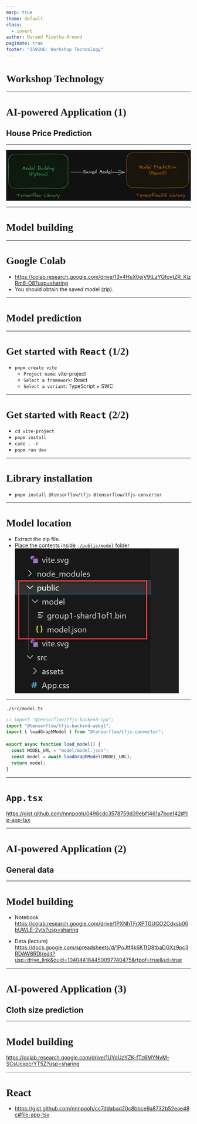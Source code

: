 ```yaml
---
marp: true
theme: default
class:
  - invert
author: Nirand Pisutha-Arnond
paginate: true
footer: "259106: Workshop Technology"
---
```


<style>
@import url('https://fonts.googleapis.com/css2?family=Prompt:ital,wght@0,100;0,300;0,400;0,700;1,100;1,300;1,400;1,700&display=swap');

    :root {
    font-family: Prompt;
    --hl-color: #D57E7E;
}
h1 {
  font-family: Prompt
}
</style>

# Workshop Technology

---

# AI-powered Application (1)

## House Price Prediction

---

![](./img/overview.png)

---

# Model building

---

# Google Colab

- https://colab.research.google.com/drive/13v4HuX0ejV9tLzYQfoytZR_KizRm6-D8?usp=sharing
- You should obtain the saved model (zip).

---

# Model prediction

---

# Get started with `React` (1/2)

- `pnpm create vite`
  - `Project name`: vite-project
  - `Select a framework`: React
  - `Select a variant`: TypeScript + SWC

---

# Get started with `React` (2/2)

- `cd vite-project`
- `pnpm install`
- `code . -r`
- `pnpm run dev`

---

# Library installation

- `pnpm install @tensorflow/tfjs @tensorflow/tfjs-converter`

---

# Model location

- Extract the zip file.
- Place the contents inside `./public/model` folder
  ![bg right:30% contain](./img/model_folder.jpg)

---

`./src/model.ts`

```ts
// import "@tensorflow/tfjs-backend-cpu";
import "@tensorflow/tfjs-backend-webgl";
import { loadGraphModel } from "@tensorflow/tfjs-converter";

export async function load_model() {
  const MODEL_URL = "model/model.json";
  const model = await loadGraphModel(MODEL_URL);
  return model;
}
```

---

# `App.tsx`

https://gist.github.com/nnnpooh/0498cdc3578759d39ebf1461a7bce142#file-app-tsx

---

# AI-powered Application (2)

## General data

---

# Model building

- Notebook
  https://colab.research.google.com/drive/1PXNhTFrXPTGUGO2Cdxsb00bUWLE-2yts?usp=sharing

- Data (lecture) https://docs.google.com/spreadsheets/d/1PoJtf4k6KTtD8tbaDGXz9pc3RDAW8RDI/edit?usp=drive_link&ouid=104044184450097740475&rtpof=true&sd=true

---

# AI-powered Application (3)

## Cloth size prediction

---

# Model building

https://colab.research.google.com/drive/1UYdUzYZK-fTz6MYNvM-SCsUcxpcrYT5Z?usp=sharing

---

# React

- https://gist.github.com/nnnpooh/cc7ddabad20c8bbce9a8732b52eae48c#file-app-tsx
